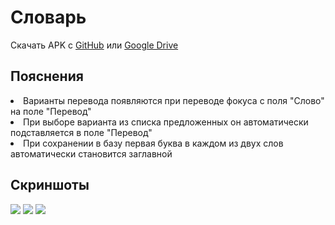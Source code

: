 # Словарь
Скачать APK с [GitHub](https://github.com/ratanoff/Dictionary/raw/master/.idea/build/dictionary.apk) или [Google Drive](https://drive.google.com/open?id=1SxnfwgKP30F2cP659rE2_nGkvmU7RQu5)

Пояснения
-----------------------------------
<li>Варианты перевода появляются при переводе фокуса с поля "Слово" на поле "Перевод"
<li>При выборе варианта из списка предложенных он автоматически подставляется в поле "Перевод"
<li>При сохранении в базу первая буква в каждом из двух слов автоматически становится заглавной

Скриншоты
-----------------------------------
![](https://drive.google.com/uc?id=1BCHUoPIyRKnAAEWuRqJLVKPc4IN_lx_b)
![](https://drive.google.com/uc?id=139l4PZSP-qcDmENABMI-D1KOYS0SH0_H)
![](https://drive.google.com/uc?id=1En-FiLH45CEXQt8FBDVnXZ5pOAmlnvFw)
